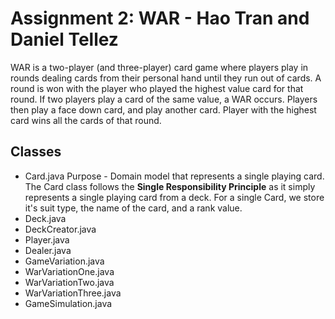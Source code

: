 # Assignment 2: WAR - Hao Tran and Daniel Tellez

WAR is a two-player (and three-player) card game where players play in rounds
dealing cards from their personal hand until they run out of cards.  A round is won
with the player who played the highest value card for that round.  If two players
play a card of the same value, a WAR occurs.  Players then play a face down card,
and play another card.  Player with the highest card wins all the cards of that round.

## Classes

* Card.java
      Purpose - Domain model that represents a single playing card.<br />
      The Card class follows the **Single Responsibility Principle** as it simply represents a single playing card from a deck.  For a single Card, we store it's suit type, the         name of the card, and a rank value.
* Deck.java
* DeckCreator.java
* Player.java
* Dealer.java
* GameVariation.java
* WarVariationOne.java
* WarVariationTwo.java
* WarVariationThree.java
* GameSimulation.java

